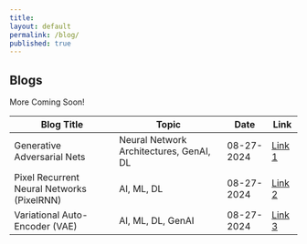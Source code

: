 ```yaml
---
title:
layout: default
permalink: /blog/
published: true
---
```


## Blogs

More Coming Soon!

| Blog Title      | Topic      | Date  | Link |
| ------------- | ------------- | -----  | ---- |
| Generative Adversarial Nets | Neural Network Architectures, GenAI, DL | 08-27-2024 | [Link 1](https://docs.google.com/document/d/1jaod7-6XHYWT1sFaH9wuWPz0O6xn4CZPfkmQw2ErpwA/edit?usp=sharing) |
| Pixel Recurrent Neural Networks (PixelRNN) | AI, ML, DL | 08-27-2024 | [Link 2](https://docs.google.com/document/d/1Y5fmDAaLNlmiz3iQAkGwg7YTq0fsYfUomtHJt2gFLjg/edit?usp=sharing) |
| Variational Auto-Encoder (VAE) | AI, ML, DL, GenAI | 08-27-2024 | [Link 3](https://docs.google.com/document/d/1I_rT4wmvnMhD3Bk-jWSe9zyqKE0RtnPpMHBmnVrAmwQ/edit?usp=sharing) |
